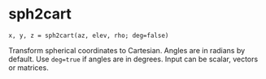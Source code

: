 # sph2cart

```
x, y, z = sph2cart(az, elev, rho; deg=false)
```

Transform spherical coordinates to Cartesian. Angles are in radians by default. Use `deg=true` if angles
are in degrees. Input can be scalar, vectors or matrices.
